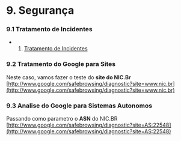 # 9. Segurança

### 9.1 Tratamento de Incidentes
* 1. [Tratamento de Incidentes](https://github.com/miguel7penteado/redes/blob/master/BCOP/9_Seguran%C3%A7a/01-Tratamento_Incidentes.pdf)
### 9.2 Tratamento do Google para Sites

Neste caso, vamos fazer o teste do **site do NIC.Br**
[http://www.google.com/safebrowsing/diagnostic?site=www.nic.br](http://www.google.com/safebrowsing/diagnostic?site=www.nic.br)

### 9.3 Analise do Google para Sistemas Autonomos

Passando como parametro o **ASN** do NIC.BR
[http://www.google.com/safebrowsing/diagnostic?site=AS:22548](http://www.google.com/safebrowsing/diagnostic?site=AS:22548)




